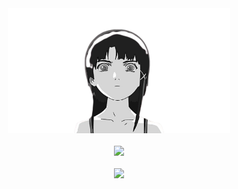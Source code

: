 <div class="bvtxne" align=center>
  <img src="avatar.png" height=200 alt="Avatar">
  <br><br>
  <img src="https://skillicons.dev/icons?i=py,cs,go,html,css">
  <br><br>
  <img src="https://count.getloli.com/get/@:bvtxne?theme=booru-vp&darkmode=0" height=100>
</div>
